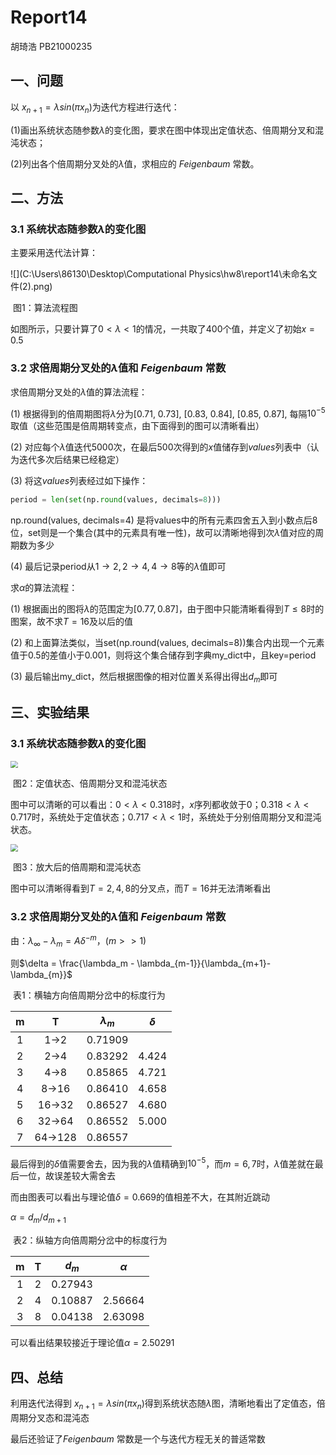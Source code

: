 # Report14

胡琦浩	PB21000235



## 一、问题

以 $x_{n+1}=\lambda sin(\pi x_n)$为迭代方程进行迭代：

(1)画出系统状态随参数$\lambda$的变化图，要求在图中体现出定值状态、倍周期分叉和混沌状态；

(2)列出各个倍周期分叉处的$\lambda$值，求相应的 $Feigenbaum$ 常数。



## 二、方法

### 3.1	系统状态随参数$\lambda$的变化图

主要采用迭代法计算：

![](C:\Users\86130\Desktop\Computational Physics\hw8\report14\未命名文件(2).png)

​																						图1：算法流程图

如图所示，只要计算了$0<\lambda <1$的情况，一共取了400个值，并定义了初始$x=0.5$



### 3.2	求倍周期分叉处的$\lambda$值和 $Feigenbaum$ 常数

求倍周期分叉处的$\lambda$值的算法流程：

(1)	根据得到的倍周期图将$\lambda$分为[0.71, 0.73], [0.83, 0.84], [0.85, 0.87], 每隔$10^{-5}$取值（这些范围是倍周期转变点，由下面得到的图可以清晰看出）

(2)	对应每个$\lambda$值迭代$5000$次，在最后$500$次得到的$x$值储存到$values$列表中（认为迭代多次后结果已经稳定）

(3)	将这$values$列表经过如下操作：

```python
period = len(set(np.round(values, decimals=8)))
```

np.round(values, decimals=4) 是将values中的所有元素四舍五入到小数点后8位，set则是一个集合(其中的元素具有唯一性)，故可以清晰地得到次$\lambda$值对应的周期数为多少

(4)	最后记录period从$1\rightarrow 2, 2\rightarrow 4, 4\rightarrow8$等的$\lambda$值即可



求$\alpha$的算法流程：

(1)	根据画出的图将$\lambda$的范围定为$[0.77,0.87]$，由于图中只能清晰看得到$T\leq8$时的图案，故不求$T=16$及以后的值

(2)	和上面算法类似，当set(np.round(values, decimals=8))集合内出现一个元素值于$0.5$的差值小于$0.001$，则将这个集合储存到字典my_dict中，且key=period

(3)	最后输出my_dict，然后根据图像的相对位置关系得出得出$d_m$即可

## 三、实验结果

### 3.1	系统状态随参数$\lambda$的变化图

<img src="C:\Users\86130\Desktop\Computational Physics\hw8\question14\0_lambda_1.png" style="zoom:72%;" />

​																							图2：定值状态、倍周期分叉和混沌状态

图中可以清晰的可以看出：$0<\lambda<0.318$时，$x$序列都收敛于0；$0.318<\lambda<0.717$时，系统处于定值状态；$0.717<\lambda<1$时，系统处于分别倍周期分叉和混沌状态。

<img src="C:\Users\86130\Desktop\Computational Physics\hw8\question14\0.7_lambda_1.png" style="zoom:72%;" />

​																							图3：放大后的倍周期和混沌状态

图中可以清晰得看到$T=2,4,8$的分叉点，而$T=16$并无法清晰看出



### 3.2	求倍周期分叉处的$\lambda$值和 $Feigenbaum$ 常数

由：$\lambda_{\infty}-\lambda_m=A\delta ^{-m}$，$(m>>1)$

则$\delta = \frac{\lambda_m - \lambda_{m-1}}{\lambda_{m+1}-\lambda_{m}}$

​																							表1：横轴方向倍周期分岔中的标度行为

|  m   |         T          | $\lambda_m$ | $\delta$ |
| :--: | :----------------: | :---------: | :------: |
|  1   |  1$\rightarrow$2   |   0.71909   |          |
|  2   |  2$\rightarrow$4   |   0.83292   |  4.424   |
|  3   |  4$\rightarrow$8   |   0.85865   |  4.721   |
|  4   |  8$\rightarrow$16  |   0.86410   |  4.658   |
|  5   | 16$\rightarrow$32  |   0.86527   |  4.680   |
|  6   | 32$\rightarrow$64  |   0.86552   |  5.000   |
|  7   | 64$\rightarrow$128 |   0.86557   |          |

最后得到的$\delta$值需要舍去，因为我的$\lambda$值精确到$10^{-5}$，而$m=6,7$时，$\lambda$值差就在最后一位，故误差较大需舍去

而由图表可以看出与理论值$\delta=0.669$的值相差不大，在其附近跳动





$\alpha=d_m/d_{m+1}$

​																							表2：纵轴方向倍周期分岔中的标度行为

|  m   |  T   |  $d_m$  | $\alpha$ |
| :--: | :--: | :-----: | :------: |
|  1   |  2   | 0.27943 |          |
|  2   |  4   | 0.10887 | 2.56664  |
|  3   |  8   | 0.04138 | 2.63098  |

可以看出结果较接近于理论值$\alpha=2.502 91$



## 四、总结

利用迭代法得到 $x_{n+1}=\lambda sin(\pi x_n)$得到系统状态随$\lambda$图，清晰地看出了定值态，倍周期分叉态和混沌态

最后还验证了$Feigenbaum$ 常数是一个与迭代方程无关的普适常数
